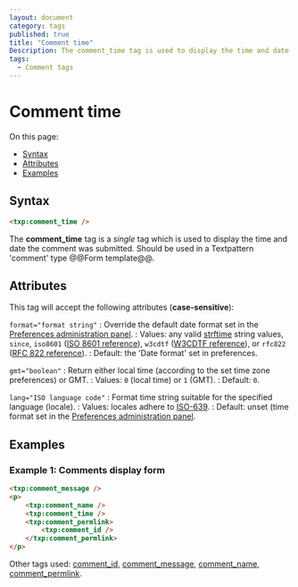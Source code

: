 ```yaml
---
layout: document
category: tags
published: true
title: "Comment time"
Description: The comment_time tag is used to display the time and date the comment was submitted.
tags:
  - Comment tags
---
```


# Comment time

On this page:

* [Syntax](#syntax)
* [Attributes](#attributes)
* [Examples](#examples)

## Syntax

~~~ html
<txp:comment_time />
~~~

The **comment_time** tag is a *single* tag which is used to display the time and date the comment was submitted. Should be used in a Textpattern 'comment' type @@Form template@@.

## Attributes

This tag will accept the following attributes (**case-sensitive**):

`format="format string"`
: Override the default date format set in the [Preferences administration panel](../administration/preferences-panel).
: Values: any valid [strftime](http://php.net/strftime) string values, `since`, `iso8601` ([ISO 8601 reference](http://en.wikipedia.org/wiki/ISO_8601)), `w3cdtf` ([W3CDTF reference](http://www.w3.org/TR/NOTE-datetime)), or `rfc822` ([RFC 822 reference](http://www.w3.org/Protocols/rfc822/#z28)).
: Default: the 'Date format' set in preferences.

`gmt="boolean"`
: Return either local time (according to the set time zone preferences) or GMT.
: Values: `0` (local time) or `1` (GMT).
: Default: `0`.

`lang="ISO language code"`
: Format time string suitable for the specified language (locale).
: Values: locales adhere to [ISO-639](http://en.wikipedia.org/wiki/ISO_639-2).
: Default: unset (time format set in the [Preferences administration panel](../administration/preferences-panel).

## Examples

### Example 1: Comments display form

~~~ html
<txp:comment_message />
<p>
    <txp:comment_name />
    <txp:comment_time />
    <txp:comment_permlink>
        <txp:comment_id />
    </txp:comment_permlink>
</p>
~~~

Other tags used: [comment_id](comment-id), [comment_message](comment-message), [comment_name](comment-name), [comment_permlink](comment-permlink).

